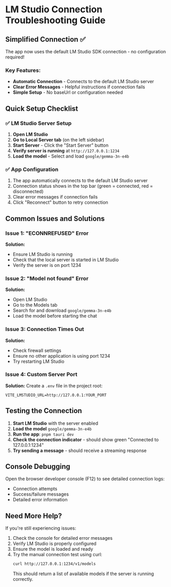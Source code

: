 # LM Studio Connection Troubleshooting Guide

## Simplified Connection ✅

The app now uses the default LM Studio SDK connection - no configuration required!

### Key Features:
- **Automatic Connection** - Connects to the default LM Studio server
- **Clear Error Messages** - Helpful instructions if connection fails
- **Simple Setup** - No baseUrl or configuration needed

## Quick Setup Checklist

### ✅ LM Studio Server Setup
1. **Open LM Studio**
2. **Go to Local Server tab** (on the left sidebar)
3. **Start Server** - Click the "Start Server" button
4. **Verify server is running** at `http://127.0.0.1:1234`
5. **Load the model** - Select and load `google/gemma-3n-e4b`

### ✅ App Configuration
1. The app automatically connects to the default LM Studio server
2. Connection status shows in the top bar (green = connected, red = disconnected)
3. Clear error messages if connection fails
4. Click "Reconnect" button to retry connection

## Common Issues and Solutions

### Issue 1: "ECONNREFUSED" Error
**Solution:**
- Ensure LM Studio is running
- Check that the local server is started in LM Studio
- Verify the server is on port 1234

### Issue 2: "Model not found" Error
**Solution:**
- Open LM Studio
- Go to the Models tab
- Search for and download `google/gemma-3n-e4b`
- Load the model before starting the chat

### Issue 3: Connection Times Out
**Solution:**
- Check firewall settings
- Ensure no other application is using port 1234
- Try restarting LM Studio

### Issue 4: Custom Server Port
**Solution:**
Create a `.env` file in the project root:
```env
VITE_LMSTUDIO_URL=http://127.0.0.1:YOUR_PORT
```

## Testing the Connection

1. **Start LM Studio** with the server enabled
2. **Load the model** `google/gemma-3n-e4b`
3. **Run the app**: `pnpm tauri dev`
4. **Check the connection indicator** - should show green "Connected to 127.0.0.1:1234"
5. **Try sending a message** - should receive a streaming response

## Console Debugging

Open the browser developer console (F12) to see detailed connection logs:
- Connection attempts
- Success/failure messages
- Detailed error information

## Need More Help?

If you're still experiencing issues:
1. Check the console for detailed error messages
2. Verify LM Studio is properly configured
3. Ensure the model is loaded and ready
4. Try the manual connection test using curl:
   ```bash
   curl http://127.0.0.1:1234/v1/models
   ```
   This should return a list of available models if the server is running correctly.